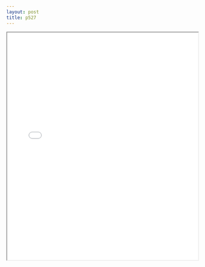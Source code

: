 ```yaml
---
layout: post
title: p527
---
```


<div class="pdf-container">
<iframe src="/ea/assets/pdfs/pubs.n.ins/p527.pdf" height="600" width="100%" allowFullScreen="true"></iframe>
</div>

